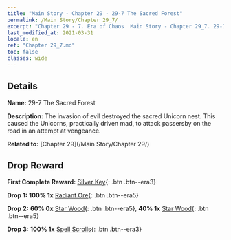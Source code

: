 ```yaml
---
title: "Main Story - Chapter 29 - 29-7 The Sacred Forest"
permalink: /Main Story/Chapter 29_7/
excerpt: "Chapter 29 - 7. Era of Chaos  Main Story - Chapter 29_7. 29-7 The Sacred Forest"
last_modified_at: 2021-03-31
locale: en
ref: "Chapter 29_7.md"
toc: false
classes: wide
---
```


## Details

 **Name:** 29-7 The Sacred Forest

 **Description:** The invasion of evil destroyed the sacred Unicorn nest. This caused the Unicorns, practically driven mad, to attack passersby on the road in an attempt at vengeance.

 **Related to:** [Chapter 29](/Main Story/Chapter 29/)

## Drop Reward

 **First Complete Reward:** [Silver Key](/Items/con_693/){: .btn .btn--era3}

 **Drop 1:** **100% 1x** [Radiant Ore](/Items/mat_96/){: .btn .btn--era5}

 **Drop 2:** **60% 0x** [Star Wood](/Items/mat_90/){: .btn .btn--era5}, **40% 1x** [Star Wood](/Items/mat_90/){: .btn .btn--era5}

 **Drop 3:** **100% 1x** [Spell Scrolls](/Items/con_694/){: .btn .btn--era3}

